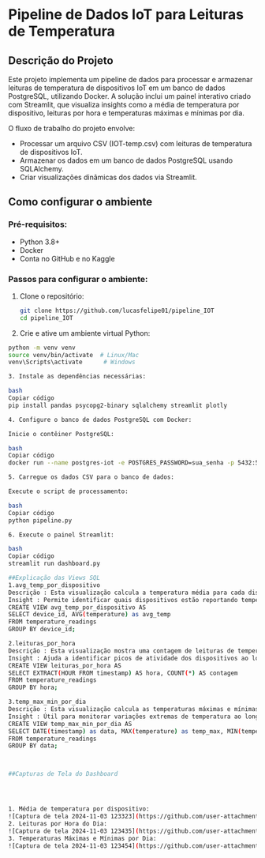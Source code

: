 # Pipeline de Dados IoT para Leituras de Temperatura

## Descrição do Projeto
Este projeto implementa um pipeline de dados para processar e armazenar leituras de temperatura de dispositivos IoT em um banco de dados PostgreSQL, utilizando Docker. A solução inclui um painel interativo criado com Streamlit, que visualiza insights como a média de temperatura por dispositivo, leituras por hora e temperaturas máximas e mínimas por dia.

O fluxo de trabalho do projeto envolve:

- Processar um arquivo CSV (IOT-temp.csv) com leituras de temperatura de dispositivos IoT.
- Armazenar os dados em um banco de dados PostgreSQL usando SQLAlchemy.
- Criar visualizações dinâmicas dos dados via Streamlit.

## Como configurar o ambiente

### Pré-requisitos:
- Python 3.8+
- Docker
- Conta no GitHub e no Kaggle

### Passos para configurar o ambiente:
1. Clone o repositório:

   ```bash
   git clone https://github.com/lucasfelipe01/pipeline_IOT
   cd pipeline_IOT
2. Crie e ative um ambiente virtual Python:

  ```bash
python -m venv venv
source venv/bin/activate  # Linux/Mac
venv\Scripts\activate      # Windows

3. Instale as dependências necessárias:

bash
Copiar código
pip install pandas psycopg2-binary sqlalchemy streamlit plotly

4. Configure o banco de dados PostgreSQL com Docker:

Inicie o contêiner PostgreSQL:

bash
Copiar código
docker run --name postgres-iot -e POSTGRES_PASSWORD=sua_senha -p 5432:5432 -d postgres

5. Carregue os dados CSV para o banco de dados:

Execute o script de processamento:

bash
Copiar código
python pipeline.py

6. Execute o painel Streamlit:

bash
Copiar código
streamlit run dashboard.py

##Explicação das Views SQL
1.avg_temp_por_dispositivo
Descrição : Esta visualização calcula a temperatura média para cada dispositivo.
Insight : Permite identificar quais dispositivos estão reportando temperaturas consistentemente mais altas ou mais baixas.
CREATE VIEW avg_temp_por_dispositivo AS
SELECT device_id, AVG(temperature) as avg_temp
FROM temperature_readings
GROUP BY device_id;

2.leituras_por_hora
Descrição : Esta visualização mostra uma contagem de leituras de temperatura agrupadas por hora.
Insight : Ajuda a identificar picos de atividade dos dispositivos ao longo do dia.
CREATE VIEW leituras_por_hora AS
SELECT EXTRACT(HOUR FROM timestamp) AS hora, COUNT(*) AS contagem
FROM temperature_readings
GROUP BY hora;

3.temp_max_min_por_dia
Descrição : Esta visualização calcula as temperaturas máximas e mínimas para cada dia.
Insight : Útil para monitorar variações extremas de temperatura ao longo do tempo.
CREATE VIEW temp_max_min_por_dia AS
SELECT DATE(timestamp) as data, MAX(temperature) as temp_max, MIN(temperature) as temp_min
FROM temperature_readings
GROUP BY data;



##Capturas de Tela do Dashboard




1. Média de temperatura por dispositivo: 
![Captura de tela 2024-11-03 123323](https://github.com/user-attachments/assets/fdab9ddf-4967-4224-80a3-8330230c8d86)
2. Leituras por Hora do Dia: 
![Captura de tela 2024-11-03 123435](https://github.com/user-attachments/assets/cd8054f2-07cd-43f1-865b-d02321e20d51)
3. Temperaturas Máximas e Mínimas por Dia: 
![Captura de tela 2024-11-03 123454](https://github.com/user-attachments/assets/190c1c17-9d03-420a-bff2-e66b861db6c0)


